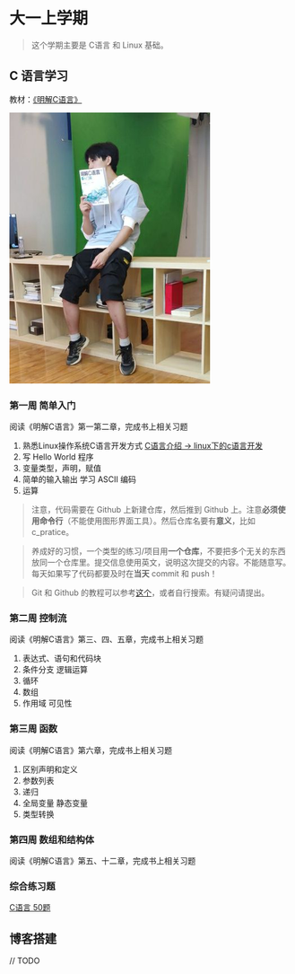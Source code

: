 # 大一上学期


> 这个学期主要是 C语言 和 Linux 基础。


## C 语言学习

教材：[《明解C语言》](https://item.jd.com/11821338.html)

![book](./sry.png)

### 第一周  简单入门

阅读《明解C语言》第一第二章，完成书上相关习题

1. 熟悉Linux操作系统C语言开发方式 [C语言介绍 -> linux下的c语言开发](./clang/C语言介绍.html)
2. 写 Hello World 程序 
3. 变量类型，声明，赋值
4. 简单的输入输出 学习 ASCII 编码
5. 运算

> 注意，代码需要在 Github 上新建仓库，然后推到 Github 上。注意**必须使用命令行**（不能使用图形界面工具）。然后仓库名要有**意义**，比如 c_pratice。

> 养成好的习惯，一个类型的练习/项目用**一个仓库**，不要把多个无关的东西放同一个仓库里。提交信息使用英文，说明这次提交的内容。不能随意写。每天如果写了代码都要及时在**当天** commit 和 push！

> Git 和 Github 的教程可以参考[这个](http://www.runoob.com/w3cnote/git-guide.html)，或者自行搜索。有疑问请提出。

### 第二周  控制流

阅读《明解C语言》第三、四、五章，完成书上相关习题

1. 表达式、语句和代码块
2. 条件分支 逻辑运算
3. 循环
4. 数组
5. 作用域 可见性 

### 第三周 函数

阅读《明解C语言》第六章，完成书上相关习题

1. 区别声明和定义
2. 参数列表
3. 递归
4. 全局变量 静态变量
5. 类型转换

### 第四周 数组和结构体

阅读《明解C语言》第五、十二章，完成书上相关习题


### 综合练习题  

[C语言 50题](./clang/c_50.html)




## 博客搭建


// TODO